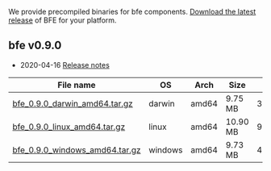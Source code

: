 We provide precompiled binaries for bfe components. [Download the latest release](https://github.com/baidu/bfe/releases) of BFE for your platform.

## bfe v0.9.0

* 2020-04-16 [Release notes](https://github.com/baidu/bfe/releases/tag/v0.9.0)

| File name | OS | Arch | Size | SHA256 Checksum |
| --------- | -- | ---- | ---- | --------------- |
| [bfe_0.9.0_darwin_amd64.tar.gz](https://github.com/baidu/bfe/releases/download/v0.9.0/bfe_0.9.0_darwin_amd64.tar.gz) | darwin | amd64 | 9.75 MB | 3bdbb80cc4946bc85b7295fc86ca86800e7811d20f37b36037aadfc7df718ad9 |
| [bfe_0.9.0_linux_amd64.tar.gz](https://github.com/baidu/bfe/releases/download/v0.9.0/bfe_0.9.0_linux_amd64.tar.gz) | linux | amd64 | 10.90 MB | 9b6aaac88651d88e86e67835b5ae0bdbe1c76076382b198f0aeb0b94b7572887 |
| [bfe_0.9.0_windows_amd64.tar.gz](https://github.com/baidu/bfe/releases/download/v0.9.0/bfe_0.9.0_windows_amd64.tar.gz) | windows | amd64 | 9.73 MB | 44221fe4c423ebe8d31c6da5bc28fe1ff9dbc84619094097871cb6e3e85ca4ef |


